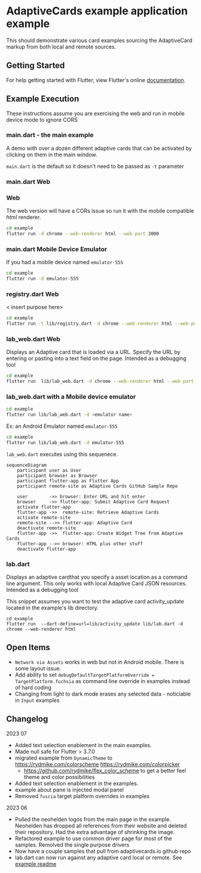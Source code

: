 # AdaptiveCards example application example

This should demonstrate various card examples sourcing the AdaptiveCard markup from both local and remote sources.

## Getting Started

For help getting started with Flutter, view Flutter's online
[documentation](https://flutter.io/).

## Example Execution

These instructions assume you are exercising the web and run in mobile device mode to ignore CORS

### main.dart - the main example

A demo with over a dozen different adaptive cards that can be activated by clicking on them in the main window.

`main.dart` is the default so it doesn't need to be passed as `-t` parameter

### main.dart Web

### Web

The web version will have a CORs issue so run it with the mobile compatible _html_ renderer.

```zsh
cd example
flutter run -d chrome --web-renderer html --web-port 3000
```

### main.dart Mobile Device Emulator

If you had a mobile device named `emulator-555`

```zsh
cd example
flutter run -d emulator-555
```

### registry.dart Web

< insert purpose here>

```zsh
cd example
flutter run -t lib/registry.dart -d chrome --web-renderer html --web-port 3000
```

### lab_web.dart Web

Displays an Adaptive card that is loaded via a URL. Specify the URL by entering or pasting into a text field on the page.  Intended as a debugging tool

```zsh
cd example
flutter run  lib/lab_web.dart -d chrome --web-renderer html --web-port 3000
```

### lab_web.dart with a Mobile device emulator

```zsh
cd example
flutter run lib/lab_web.dart -d <emulator name>
```

Ex: an Android Emulator named `emulator-555`

```zsh
cd example
flutter run lib/lab_web.dart -d emulator-555
```

`lab_web.dart` executes using this sequenece.

```mermaid
sequenceDiagram
    participant user as User
    participant browser as Browser
    participant flutter-app as Flutter App
    participant remote-site as Adaptive Cards GitHub Sample Repo

    user        ->> browser: Enter URL and hit enter
    browser     ->> flutter-app: Submit Adaptive Card Request
    activate flutter-app
    flutter-app ->>  remote-site: Retrieve Adaptive Cards
    activate remote-site
    remote-site -->> flutter-app: Adaptive Card
    deactivate remote-site
    flutter-app ->>  flutter-app: Create Widget Tree from Adaptive Cards
    flutter-app -->> browser: HTML plus other stuff
    deactivate flutter-app
```

### lab.dart

Displays an adaptive cardthat you specify a asset location as a command line argument. This only works with local Adaptive Card JSON resources. Intended as a debugging tool

This snippet assumes you want to test the adaptive card activity_update located in the example's lib directory.

```
cd example
flutter run  --dart-define=url=lib/activity_update lib/lab.dart -d chrome --web-renderer html
```

## Open Items

* `Network via Assets` works in web but not in Android mobile. There is some layout issue.
* Add ability to set `debugDefaultTargetPlatformOverride = TargetPlatform.fuchsia` as command line override in examples instead of hard coding
* Changing from light to dark mode erases any selected data - noticiable in `Input` examples

## Changelog

2023 07

* Added text selection enablement in the main examples.
* Made null safe for Flutter > 3.7.0
* migrated example from `DynamicTheme` to <https://rydmike.com/colorscheme> <https://rydmike.com/colorpicker>
  * <https://github.com/rydmike/flex_color_scheme> to get a better feel theme and color possibilities
* Added text selection enablement in the examples.
* example about pane is injected modal panel
* Removed `fuscia` target platform overrides in examples

2023 06

* Pulled the neohelden logos from the main page in the example. Neohelden has dropped all references from their website and deleted their repository. Had the extra advantage of shrinking the image.
* Refactored example to use common driver page for most of the samples.  Remolved the single purpose drivers
* Now have a couple samples that pull from adaptivecards.io github repo
* lab.dart can now run against any adaptive card local or remote.  See [example readme](example/README.md)
